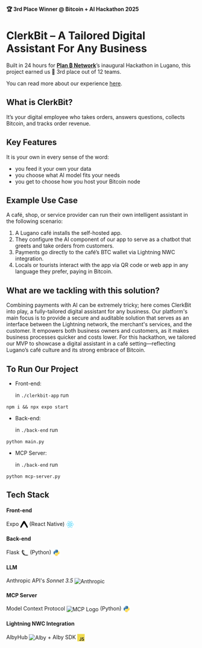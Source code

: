
**🏆 3rd Place Winner @ Bitcoin + AI Hackathon 2025**

# ClerkBit – A Tailored Digital Assistant For Any Business

Built in 24 hours for [**Plan ₿ Network**](https://planb.network/en)’s inaugural Hackathon in Lugano, this project earned us 🥉 3rd place out of 12 teams.

You can read more about our experience <a target="_blank" href="https://www.tio.ch/newsblog/lugano-s-plan-/1857066/lugano-network-bitcoin-plan-soluzioni-hackathon-lido">here</a>.

## What is ClerkBit?
It’s your digital employee who takes orders, answers questions, collects Bitcoin, and tracks order revenue.

## Key Features
It is your own in every sense of the word:
- you feed it your own your data
- you choose what AI model fits your needs
- you get to choose how you host your Bitcoin node

## Example Use Case
A café, shop, or service provider can run their own intelligent assistant in the following scenario:
1. A Lugano café installs the self-hosted app.
2. They configure the AI component of our app to serve as a chatbot that greets and take orders from customers.
3. Payments go directly to the café’s BTC wallet via Lightning NWC integration.
4. Locals or tourists interact with the app via QR code or web app in any language they prefer, paying in Bitcoin.

## What are we tackling with this solution?
Combining payments with AI can be extremely tricky; here comes ClerkBit into play, a fully-tailored digital assistant for any business. Our platform's main focus is to provide a secure and auditable solution that serves as an interface between the Lightning network, the merchant's services, and the customer. It empowers both business owners and customers, as it makes business processes quicker and costs lower. For this hackathon, we tailored our MVP to showcase a digital assistant in a café setting—reflecting Lugano’s café culture and its strong embrace of Bitcoin.

## To Run Our Project
- Front-end: 
  
  in `./clerkbit-app` run
```
npm i && npx expo start
```
- Back-end:
  
  in `./back-end` run
```
python main.py
```
- MCP Server:
  
  in `./back-end` run
```
python mcp-server.py
```

## Tech Stack
#### Front-end
Expo 
<img src="https://raw.githubusercontent.com/devicons/devicon/master/icons/expo/expo-original.svg" style="vertical-align: middle;" alt="Expo" width="20" height="20"/> (React Native)
<img src="https://raw.githubusercontent.com/devicons/devicon/master/icons/react/react-original.svg" style="vertical-align: middle;" alt="React Native" width="20" height="20"/>

#### Back-end
Flask
<img src="https://raw.githubusercontent.com/devicons/devicon/master/icons/flask/flask-original.svg" style="vertical-align: middle;" alt="Flask" width="20" height="20"/> (Python)
<img src="https://raw.githubusercontent.com/devicons/devicon/master/icons/python/python-original.svg" style="vertical-align: middle;" alt="Python" width="20" height="20"/>

#### LLM

Anthropic API's *Sonnet 3.5*
<img src="https://cdn.simpleicons.org/anthropic" alt="Anthropic" style="vertical-align: middle;" width="20" height="20"/>

#### MCP Server

Model Context Protocol
<img alt="MCP Logo" src="https://mintlify.s3.us-west-1.amazonaws.com/mcp/mcp.png" alt="MCP"  style="vertical-align: middle;" width="20" height="20"> (Python)
<img src="https://raw.githubusercontent.com/devicons/devicon/master/icons/python/python-original.svg" style="vertical-align: middle;" alt="Python" width="20" height="20"/>

#### Lightning NWC Integration
AlbyHub
<img src="https://raw.githubusercontent.com/simple-icons/simple-icons/develop/icons/alby.svg" style="vertical-align: middle;" alt="Alby" width="20" height="20"/> + Alby SDK
<img src="https://raw.githubusercontent.com/devicons/devicon/master/icons/javascript/javascript-original.svg" style="vertical-align: middle;" alt="JavaScript" width="20" height="20"/>


